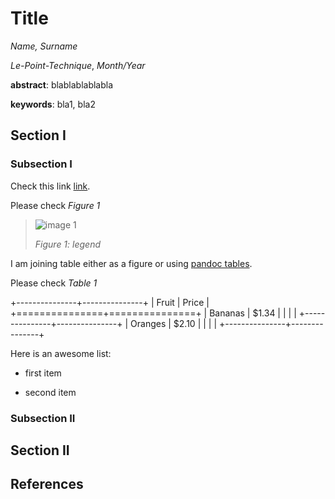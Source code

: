 # Title
_Name, Surname_

_Le-Point-Technique_, _Month/Year_

__abstract__: blablablablabla

__keywords__: bla1, bla2

## Section I
### Subsection I

Check this link [link](google.fr).

Please check _Figure 1_

> ![image 1](https://user-images.githubusercontent.com/6229031/142882134-04839c93-ce4d-4af5-88f6-97feb5cf7373.png)
>
> _Figure 1: legend_

I am joining table either as a figure or using [pandoc tables](https://pandoc.org/MANUAL.html#tables).

Please check _Table 1_

+---------------+---------------+
| Fruit         | Price         | 
+===============+===============+
| Bananas       | $1.34         |
|               |               |
+---------------+---------------+
| Oranges       | $2.10         |
|               |               |
+---------------+---------------+

Here is an awesome list:

- first item

- second item

### Subsection II
## Section II

## References

